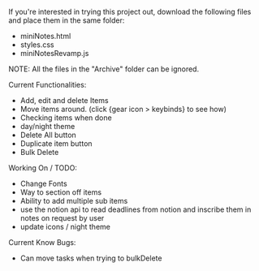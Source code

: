 If you're interested in trying this project out, download the following files and place them in the same folder:
- miniNotes.html
- styles.css
- miniNotesRevamp.js

NOTE: All the files in the "Archive" folder can be ignored.

Current Functionalities:
- Add, edit and delete Items
- Move items around. (click {gear icon > keybinds} to see how)
- Checking items when done
- day/night theme
- Delete All button
- Duplicate item button
- Bulk Delete

Working On / TODO: 
- Change Fonts
- Way to section off items
- Ability to add multiple sub items
- use the notion api to read deadlines from notion and inscribe them in notes on request by user
- update icons / night theme

Current Know Bugs: 
- Can move tasks when trying to bulkDelete
